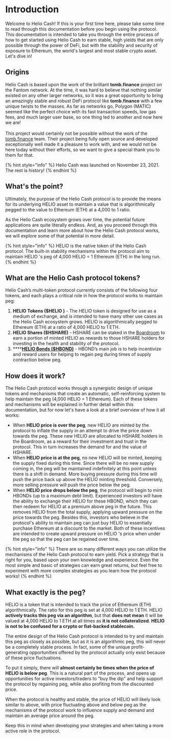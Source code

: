 # Introduction

Welcome to Helio Cash! If this is your first time here, please take some time to read through this documentation before you begin using the protocol. This documentation is intended to take you through the entire process of how to get started using Helio Cash to earn stable, high yields that are only possible through the power of DeFi, but with the stability and security of exposure to Ethereum, the world's largest and most stable crypto asset. Let's dive in!

## Origins

Helio Cash is based upon the work of the brilliant **tomb.finance** project on the Fantom network. At the time, it was hard to believe that nothing similar existed on any other larger networks, so it was a great opportunity to bring an amazingly stable and robust DeFi protocol like **tomb.finance** with a few unique twists to the masses. As far as networks go, Polygon (MATIC) seemed like the perfect choice with its fast transaction speeds, low gas fees, and much larger user base, so one thing led to another and now here we are!\
\
This project would certainly not be possible without the work of the [tomb.finance](https://tomb.finance) team. Their project being fully open source and developed exceptionally well made it a pleasure to work with, and we would not be here today without their efforts, so we want to give a special thank you to them for that.

{% hint style="info" %}
Helio Cash was launched on November 23, 2021. The rest is history!&#x20;
{% endhint %}

## What's the point?

Ultimately, the purpose of the Helio Cash protocol is to provide the means for its underlying HELIO asset to maintain a value that is algorithmically pegged to the value to Ethereum (ETH) at a 4,000 to 1 ratio.

As the Helio Cash ecosystem grows over time, the potential future applications are quite literally endless. And, as you proceed through this documentation and learn more about how the Helio Cash protocol works, we will explore some of that potential in more detail.

{% hint style="info" %}
HELIO is the native token of the Helio Cash protocol. The built-in stability mechanisms within the protocol aim to maintain HELIO 's peg of 4,000 HELIO = 1 Ethereum (ETH) in the long run.
{% endhint %}

## What are the Helio Cash protocol tokens?&#x20;

Helio Cash’s multi-token protocol currently consists of the following four tokens, and each plays a critical role in how the protocol works to maintain peg:

1. **HELIO Tokens ($HELIO )** - The HELIO token is designed for use as a medium of exchange, and is intended to have many other use cases as the Helio Cash ecosystem grows. HELIO is algorithmically pegged to Ethereum (ETH) at a ratio of 4,000 HELIO to 1 ETH.
2. **HELIO Shares ($HSHARE)** - HSHARE can be staked in the [Boardroom](protocol/boardroom.md) to earn a portion of minted HELIO as rewards to those HSHARE holders for investing in the health and stability of the protocol.
3. ****[**HELIO Bonds ($HBOND)**](protocol/bonds-mechanism.md) - HBOND’s main job is to help incentivize and reward users for helping to regain peg during times of supply contraction below peg.

## How does it work?

The Helio Cash protocol works through a synergistic design of unique tokens and mechanisms that create an automatic, self-reinforcing system to help maintain the peg (4,000 HELIO = 1 Ethereum). Each of these tokens and mechanisms will be explained in further detail within this documentation, but for now let's have a look at a brief overview of how it all works:

* When **HELIO price is over the peg**, new HELIO are minted by the protocol to inflate the supply in an attempt to drive the price down towards the peg. These new HELIO are allocated to HSHARE holders in the Boardroom, as a reward for their investment and trust in the protocol. This in turn increases the demand for and the value of HSHARE.
* When **HELIO price is at the peg**, no new HELIO will be minted, keeping the supply fixed during this time. Since there will be no new supply coming in, the peg will be maintained indefinitely at this point unless there is a shift in demand. More buying pressure during this time will push the price back up above the HELIO minting threshold. Conversely, more selling pressure will push the price below the peg.
* When **HELIO price drops below the peg**, the protocol will begin to mint HBONDs (up to a maximum debt limit). Experienced investors will have the ability to exchange their HELIO for these HBOND, which they can then redeem for HELIO at a premium above peg in the future. This removes HELIO from the total supply, applying upward pressure on the price towards the peg. Besides this, investors who believe in the protocol's ability to maintain peg can just buy HELIO to essentially purchase Ethereum at a discount to the market. Both of these incentives are intended to create upward pressure on HELIO 's price when under the peg so that the peg can be regained over time.

{% hint style="info" %}
There are so many different ways you can utilize the mechanisms of the Helio Cash protocol to earn yield. Pick a strategy that is right for you, based upon your own knowledge and experience. Even the most simple and basic of strategies can earn great returns, but feel free to experiment with more complex strategies as you learn how the protocol works!
{% endhint %}

## What exactly is the peg?

HELIO is a token that is intended to track the price of Ethereum (ETH) algorithmically. The ratio for this peg is set at 4,000 HELIO to 1 ETH. HELIO **actively tracks this peg via an algorithm**, but that **does not mean** it will be valued at 4,000 HELIO to 1 ETH at all times as **it is not collateralized**. **HELIO is not to be confused for a crypto or fiat-backed stablecoin.**&#x20;

The entire design of the Helio Cash protocol is intended to try and maintain this peg as closely as possible, but as it is an algorithmic peg, this will never be a completely stable process. In fact, some of the unique profit-generating opportunities offered by the protocol actually only exist because of these price fluctuations.

To put it simply, there will **almost certainly be times when the price of HELIO is below peg**. This is a natural part of the process, and opens up opportunities for active investors/traders to "buy the dip" and help support the protocol by regaining peg, while also profiting from the discounted price.



When the protocol is healthy and stable, the price of HELIO will likely look similar to above, with price fluctuating above and below peg as the mechanisms of the protocol work to influence supply and demand and maintain an average price around the peg.

Keep this in mind when developing your strategies and when taking a more active role in the protocol.
